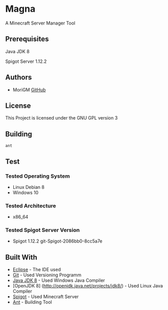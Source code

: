 # Magna

A Minecraft Server Manager Tool

## Prerequisites

Java JDK 8

Spigot Server 1.12.2

## Authors

* MoriGM [GitHub](https://github.com/MoriGM)

## License

This Project is licensed under the GNU GPL version 3

## Building

```
ant
```

## Test

### Tested Operating System

* Linux Debian 8
* Windows 10

### Tested Architecture

* x86_64

### Tested Spigot Server Version

* Spigot 1.12.2 git-Spigot-2086bb0-8cc5a7e

## Built With

* [Eclipse](https://www.eclipse.org) - The IDE used
* [Git](https://git-scm.com) - Used Versioning Programm
* [Java JDK 8](http://www.oracle.com/technetwork/java/javase/downloads/jdk8-downloads-2133151.html) - Used Windows Java Compiler
* [OpenJDK 8] (http://openjdk.java.net/projects/jdk8/) - Used Linux Java Compiler
* [Spigot](https://www.spigotmc.org) - Used Minecraft Server
* [Ant](https://ant.apache.org) - Building Tool